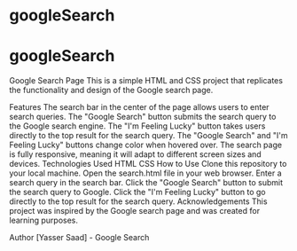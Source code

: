 # googleSearch
# googleSearch
Google Search Page
This is a simple HTML and CSS project that replicates the functionality and design of the Google search page.

Features
The search bar in the center of the page allows users to enter search queries.
The "Google Search" button submits the search query to the Google search engine.
The "I'm Feeling Lucky" button takes users directly to the top result for the search query.
The "Google Search" and "I'm Feeling Lucky" buttons change color when hovered over.
The search page is fully responsive, meaning it will adapt to different screen sizes and devices.
Technologies Used
HTML
CSS
How to Use
Clone this repository to your local machine.
Open the search.html file in your web browser.
Enter a search query in the search bar.
Click the "Google Search" button to submit the search query to Google.
Click the "I'm Feeling Lucky" button to go directly to the top result for the search query.
Acknowledgements
This project was inspired by the Google search page and was created for learning purposes.

Author
[Yasser Saad] - Google Search
